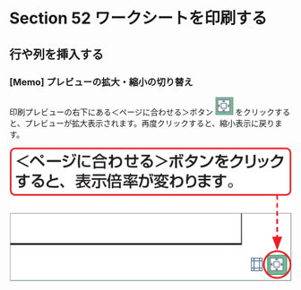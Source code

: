 # Section 52 ワークシートを印刷する

## 行や列を挿入する

### [Memo] プレビューの拡大・縮小の切り替え

印刷プレビューの右下にある＜ページに合わせる＞ボタン ![](icon_adjust.png) をクリックすると、プレビューが拡大表示されます。再度クリックすると、縮小表示に戻ります。

![memo](002.png)
